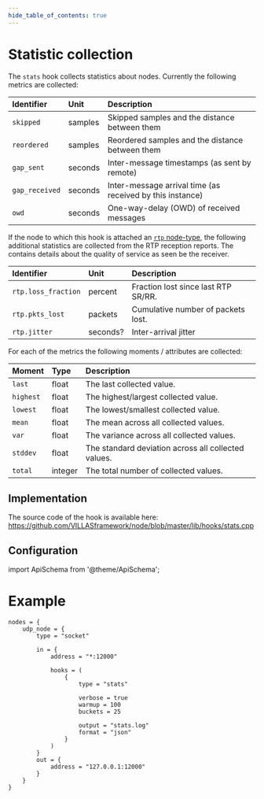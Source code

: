```yaml
---
hide_table_of_contents: true
---
```


# Statistic collection

The `stats` hook collects statistics about nodes.
Currently the following metrics are collected:

| Identifier     | Unit    | Description                                               |
| :--            | :--     | :--                                                       |
| `skipped`      | samples | Skipped samples and the distance between them             |
| `reordered`    | samples | Reordered samples and the distance between them           |
| `gap_sent`     | seconds | Inter-message timestamps (as sent by remote)              |
| `gap_received` | seconds | Inter-message arrival time (as received by this instance) |
| `owd`          | seconds | One-way-delay (OWD) of received messages                  |


If the node to which this hook is attached an [`rtp` node-type](../nodes/rtp.md), the following additional statistics are collected from the RTP reception reports.
The contains details about the quality of service as seen be the receiver.

| Identifier             | Unit    | Description                         |
| :--                    | :--     | :--                                 |
| `rtp.loss_fraction`    | percent | Fraction lost since last RTP SR/RR. |
| `rtp.pkts_lost`        | packets | Cumulative number of packets lost.  |
| `rtp.jitter`           | seconds?| Inter-arrival jitter                 |


For each of the metrics the following moments / attributes are collected:

| Moment    | Type    | Description                                         |
|:--        |:--      |:--                                                  |
| `last`    | float   | The last collected value.                           |
| `highest` | float   | The highest/largest collected value.                |
| `lowest`  | float   | The lowest/smallest collected value.                |
| `mean`    | float   | The mean across all collected values.               |
| `var`     | float   | The variance across all collected values.           |
| `stddev`  | float   | The standard deviation across all collected values. |
| `total`   | integer | The total number of collected values.               |

## Implementation

The source code of the hook is available here:
https://github.com/VILLASframework/node/blob/master/lib/hooks/stats.cpp


## Configuration

import ApiSchema from '@theme/ApiSchema';

<ApiSchema id="node" example pointer="#/components/schemas/stats" />

# Example

``` url="external/node/etc/examples/hooks/stats.conf" title="node/etc/examples/hooks/stats.conf"
nodes = {
	udp_node = {
		type = "socket"

		in = {
			address = "*:12000"

			hooks = (
				{
					type = "stats"

					verbose = true
					warmup = 100
					buckets = 25

					output = "stats.log"
					format = "json"
				}
			)
		}
		out = {
			address = "127.0.0.1:12000"
		}
	}
}
```
